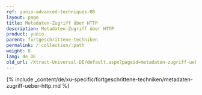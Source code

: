 ```yaml
---
ref: yunio-advanced-techniques-08
layout: page
title: Metadaten-Zugriff über HTTP
description: Metadaten-Zugriff über HTTP
product: yunio
parent: fortgeschrittene-techniken
permalink: /:collection/:path
weight: 8
lang: de_DE
old_url: /Xtract-Universal-DE/default.aspx?pageid=metadaten-zugriff-ueber-http
---
```


{% include _content/de/xu-specific/fortgeschrittene-techniken/metadaten-zugriff-ueber-http.md %}